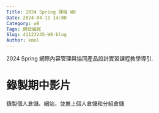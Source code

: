 ```yaml
---
Title: 2024 Spring 課程 W8
Date: 2024-04-11 14:00
Category: w8
Tags: 網誌編寫
Slug: 41123245-W8-blog
Author: kmol
---
```


2024 Spring 網際內容管理與協同產品設計實習課程教學導引.

<!-- PELICAN_END_SUMMARY -->
 
# 錄製期中影片
錄製個人倉儲、網站，並推上個人倉儲和分組倉儲
